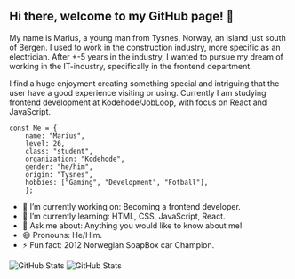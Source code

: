## Hi there, welcome to my GitHub page! 👋

My name is Marius, a young man from Tysnes, Norway, an island just south of Bergen. I used to work in the construction industry, more specific as an electrician.
After +-5 years in the industry, I wanted to pursue my dream of working in the IT-industry, specifically in the frontend department.

I find a huge enjoyment creating something special and intriguing that the user have a good experience visiting or using. 
Currently I am studying frontend development at Kodehode/JobLoop, with focus on React and JavaScript.


```
const Me = {
    name: "Marius",
    level: 26,
    class: "student",
    organization: "Kodehode",
    gender: "he/him",
    origin: "Tysnes",
    hobbies: ["Gaming", "Development", "Fotball"],
    };
```


- 🔭 I’m currently working on: Becoming a frontend developer.
- 🌱 I’m currently learning: HTML, CSS, JavaScript, React.
- 💬 Ask me about: Anything you would like to know about me!
- 😄 Pronouns: He/Him.
- ⚡ Fun fact: 2012 Norwegian SoapBox car Champion.

![GitHub Stats](https://github-readme-stats.vercel.app/api/top-langs/?username=Lifecam98&theme=ayu-mirage&show_icons=true&hide_border=true&layout=compact)
![GitHub Stats](https://github-readme-stats.vercel.app/api?username=Lifecam98&theme=ayu-mirage&show_icons=true&hide_border=true&count_private=true) 
